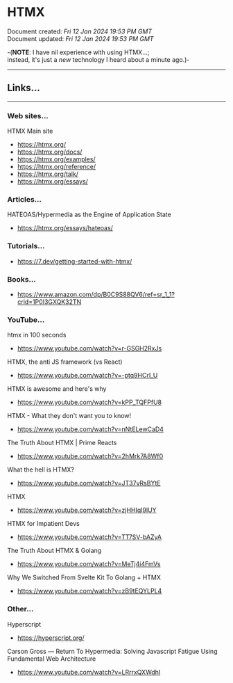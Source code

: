 # HTMX

Document created: *Fri 12 Jan 2024 19:53 PM GMT*  
Document updated: *Fri 12 Jan 2024 19:53 PM GMT*  

-(**NOTE**: I have nil experience with using HTMX...;  
instead, it's just a *new* technology I heard about a minute ago.)-  

-----

## Links...

-----

### Web sites...

HTMX Main site  
- https://htmx.org/  
- https://htmx.org/docs/  
- https://htmx.org/examples/  
- https://htmx.org/reference/
- https://htmx.org/talk/
- https://htmx.org/essays/  

### Articles...

HATEOAS/Hypermedia as the Engine of Application State  
- https://htmx.org/essays/hateoas/  

### Tutorials...

- https://7.dev/getting-started-with-htmx/

### Books...

- https://www.amazon.com/dp/B0C9S88QV6/ref=sr_1_1?crid=1P0I3GXQK32TN  

### YouTube...  

htmx in 100 seconds    
- https://www.youtube.com/watch?v=r-GSGH2RxJs  

HTMX, the anti JS framework (vs React)  
- https://www.youtube.com/watch?v=-ptq9HCrI_U

HTMX is awesome and here's why   
- https://www.youtube.com/watch?v=kPP_TQFPfU8

HTMX - What they don't want you to know!  
- https://www.youtube.com/watch?v=nNtELewCaD4  

The Truth About HTMX | Prime Reacts  
- https://www.youtube.com/watch?v=2hMrk7A8Wf0

What the hell is HTMX?
- https://www.youtube.com/watch?v=JT37vRsBYtE  

HTMX  
- https://www.youtube.com/watch?v=zjHHIqI9lUY  

HTMX for Impatient Devs  
- https://www.youtube.com/watch?v=TT7SV-bAZyA

The Truth About HTMX & Golang  
- https://www.youtube.com/watch?v=MeTj4i4FmVs

Why We Switched From Svelte Kit To Golang + HTMX  
- https://www.youtube.com/watch?v=zB9tEQYLPL4

### Other...

Hyperscript  
- https://hyperscript.org/
  
Carson Gross — Return To Hypermedia: Solving Javascript Fatigue Using Fundamental Web Architecture  
- https://www.youtube.com/watch?v=LRrrxQXWdhI  

